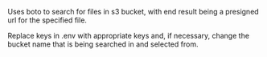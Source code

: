 Uses boto to search for files in s3 bucket, with end result being a presigned url for the specified file.

Replace keys in .env with appropriate keys and, if necessary, change the bucket name that is being searched in and selected from.
